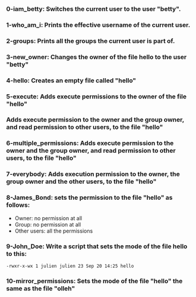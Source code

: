 ### 0-iam_betty: Switches the current user to the user "betty".

### 1-who_am_i: Prints the effective username of the current user. 

### 2-groups: Prints all the groups the current user is part of.

### 3-new_owner: Changes the owner of the file hello to the user "betty"

### 4-hello: Creates an empty file called "hello"

### 5-execute: Adds execute permissions to the owner of the file "hello"

### Adds execute permission to the owner and the group owner, and read permission to other users, to the file "hello"

### 6-multiple_permissions: Adds execute permission to the owner and the group owner, and read permission to other users, to the file "hello"

### 7-everybody: Adds execution permission to the owner, the group owner and the other users, to the file "hello"

### 8-James_Bond: sets the permission to the file "hello" as follows:
- Owner: no permission at all
- Group: no permission at all
- Other users: all the permissions

### 9-John_Doe: Write a script that sets the mode of the file hello to this:
```-rwxr-x-wx 1 julien julien 23 Sep 20 14:25 hello```

### 10-mirror_permissions: Sets the mode of the file "hello" the same as the file "olleh"
